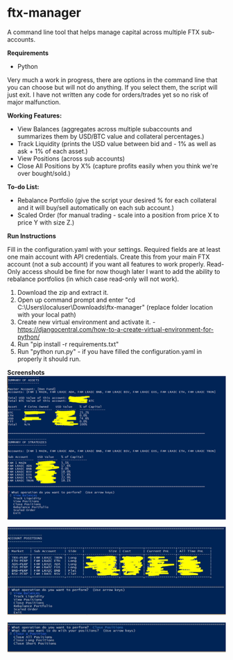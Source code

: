 # ftx-manager
A command line tool that helps manage capital across multiple FTX sub-accounts.

**Requirements**
 - Python


Very much a work in progress, there are options in the command line that you can choose but will not do anything.
If you select them, the script will just exit. I have not written any code for orders/trades yet so no risk of major malfunction.


**Working Features:**
  - View Balances (aggregates across multiple subaccounts and summarizes them by USD/BTC value and collateral percentages.)
  - Track Liquidity (prints the USD value between bid and - 1% as well as ask + 1% of each asset.)
  - View Positions (across sub accounts)
  - Close All Positions by X% (capture profits easily when you think we're over bought/sold.)
  
**To-do List:**
  - Rebalance Portfolio (give the script your desired % for each collateral and it will buy/sell automatically on each sub account.)
  - Scaled Order (for manual trading - scale into a position from price X to price Y with size Z.)
  
  
  
 **Run Instructions**
 
Fill in the configuration.yaml with your settings. Required fields are at least one main account with API credentials.
Create this from your main FTX account (not a sub account) if you want all features to work properly. Read-Only access should 
be fine for now though later I want to add the ability to rebalance portfolios (in which case read-only will not work).

1. Download the zip and extract it.
2. Open up command prompt and enter "cd C:\Users\localuser\Downloads\ftx-manager\" (replace folder location with your local path)
3. Create new virtual environment and activate it. - https://djangocentral.com/how-to-a-create-virtual-environment-for-python/
4. Run "pip install -r requirements.txt"
5. Run "python run.py" - if you have filled the configuration.yaml in properly it should run.

**Screenshots**
![Alt text](screenshots/view_balances.PNG?raw=true "Balances and Menu")

![Alt text](screenshots/positions.JPG?raw=true "View Positions")

![Alt text](screenshots/close_positions.JPG?raw=true "Close Positions")
